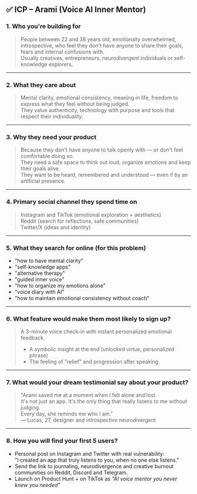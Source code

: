 ## ✅ ICP – Arami (Voice AI Inner Mentor)

### 1. **Who you're building for**

> People between 22 and 38 years old, emotionally overwhelmed, introspective, who feel they don't have anyone to share their goals, fears and internal confusions with.  
> Usually creatives, entrepreneurs, neurodivergent individuals or self-knowledge explorers.

---

### 2. **What they care about**

> Mental clarity, emotional consistency, meaning in life, freedom to express what they feel without being judged.  
> They value authenticity, technology with purpose and tools that respect their individuality.

---

### 3. **Why they need your product**

> Because they don't have anyone to talk openly with — or don't feel comfortable doing so.  
> They need a safe space to think out loud, organize emotions and keep their goals alive.  
> They want to be heard, remembered and understood — even if by an artificial presence.

---

### 4. **Primary social channel they spend time on**

> Instagram and TikTok (emotional exploration + aesthetics)  
> Reddit (search for reflections, safe communities)  
> Twitter/X (ideas and identity)

---

### 5. **What they search for online (for this problem)**

- "how to have mental clarity"
- "self-knowledge apps"
- "alternative therapy"
- "guided inner voice"
- "how to organize my emotions alone"
- "voice diary with AI"
- "how to maintain emotional consistency without coach"

---

### 6. **What feature would make them most likely to sign up?**

> A 3-minute voice check-in with instant personalized emotional feedback.
>
> - A symbolic insight at the end (unlocked virtue, personalized phrase)
> - The feeling of "relief" and progression after speaking.

---

### 7. **What would your dream testimonial say about your product?**

> "Arami saved me at a moment when I felt alone and lost.  
> It's not just an app. It's the only thing that really listens to me without judging.  
> Every day, she reminds me who I am."  
> — Lucas, 27, designer and introspective neurodivergent

---

### 8. **How you will find your first 5 users?**

- Personal post on Instagram and Twitter with real vulnerability:  
   "I created an app that truly listens to you, when no one else listens."
- Send the link to journaling, neurodivergence and creative burnout communities on Reddit, Discord and Telegram.
- Launch on Product Hunt + on TikTok as _"AI voice mentor you never knew you needed"_
